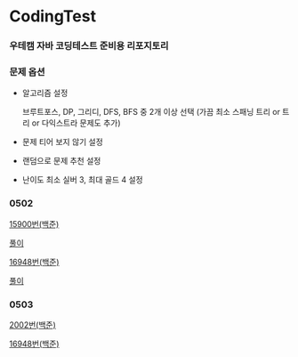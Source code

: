 # CodingTest

### 우테캠 자바 코딩테스트 준비용 리포지토리

### 문제 옵션
+ 알고리즘 설정

  브루트포스, DP, 그리디, DFS, BFS 중 2개 이상 선택 (가끔 최소 스패닝 트리 or 트리 or 다익스트라 문제도 추가)
+ 문제 티어 보지 않기 설정
+ 랜덤으로 문제 추천 설정
+ 난이도 최소 실버 3, 최대 골드 4 설정




### 0502

[15900번(백준)](https://www.acmicpc.net/problem/15900)

[풀이](https://github.com/johan1103/boj_java/blob/main/src/main/java/org/bj15900/ps15900.java)

[16948번(백준)](https://www.acmicpc.net/problem/16948)

[풀이](https://github.com/johan1103/boj_java/blob/main/src/main/java/org/bj16948/ps16948.java)

### 0503

[2002번(백준)](https://www.acmicpc.net/problem/2002)

[16948번(백준)](https://www.acmicpc.net/problem/16948)